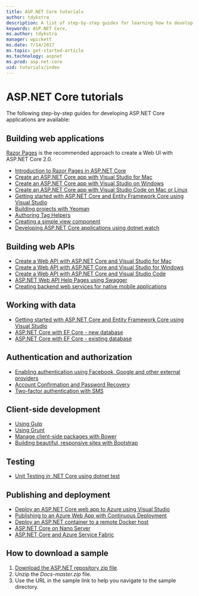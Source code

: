 ```yaml
---
title: ASP.NET Core tutorials
author: tdykstra
description: A list of step-by-step guides for learning how to develop ASP.NET Core applications.
keywords: ASP.NET Core,
ms.author: tdykstra
manager: wpickett
ms.date: 7/14/2017
ms.topic: get-started-article
ms.technology: aspnet
ms.prod: asp.net-core
uid: tutorials/index
---
```

# ASP.NET Core tutorials

The following step-by-step guides for developing ASP.NET Core applications are available:

## Building web applications

[Razor Pages](xref:mvc/razor-pages/index) is the recommended approach to create a Web UI with ASP.NET Core 2.0.

* [Introduction to Razor Pages in ASP.NET Core](xref:mvc/razor-pages/index) 
* [Create an ASP.NET Core app with Visual Studio for Mac](xref:tutorials/first-mvc-app-mac/start-mvc)
* [Create an ASP.NET Core app with Visual Studio on Windows](first-mvc-app/index.md)
* [Create an ASP.NET Core app with Visual Studio Code on Mac or Linux ](first-mvc-app-xplat/index.md)
* [Getting started with ASP.NET Core and Entity Framework Core using Visual Studio](../data/ef-mvc/index.md)
* [Building projects with Yeoman](../client-side/yeoman.md)
* [Authoring Tag Helpers](../mvc/views/tag-helpers/authoring.md)
* [Creating a simple view component](../mvc/views/view-components.md#walkthrough-creating-a-simple-view-component)
* [Developing ASP.NET Core applications using dotnet watch](dotnet-watch.md)

## Building web APIs
* [Create a Web API with ASP.NET Core and Visual Studio for Mac](xref:tutorials/first-web-api-mac)
* [Create a Web API with ASP.NET Core and Visual Studio for Windows](first-web-api.md)
* [Create a Web API with ASP.NET Core and Visual Studio Code](web-api-vsc.md)
* [ASP.NET Web API Help Pages using Swagger](web-api-help-pages-using-swagger.md)
* [Creating backend web services for native mobile applications](../mobile/native-mobile-backend.md)

## Working with data
* [Getting started with ASP.NET Core and Entity Framework Core using Visual Studio](../data/ef-mvc/index.md)
* [ASP.NET Core with EF Core - new database](https://docs.microsoft.com/ef/core/get-started/aspnetcore/new-db)
* [ASP.NET Core with EF Core - existing database](https://docs.microsoft.com/ef/core/get-started/aspnetcore/existing-db)

## Authentication and authorization
* [Enabling authentication using Facebook, Google and other external providers](../security/authentication/social/index.md)
* [Account Confirmation and Password Recovery](../security/authentication/accconfirm.md)
* [Two-factor authentication with SMS](../security/authentication/2fa.md)

## Client-side development
* [Using Gulp](../client-side/using-gulp.md)
* [Using Grunt](../client-side/using-grunt.md)
* [Manage client-side packages with Bower](../client-side/bower.md)
* [Building beautiful, responsive sites with Bootstrap](../client-side/bootstrap.md)

## Testing
* [Unit Testing in .NET Core using dotnet test](https://docs.microsoft.com/dotnet/articles/core/testing/unit-testing-with-dotnet-test)

## Publishing and deployment
* [Deploy an ASP.NET Core web app to Azure using Visual Studio](publish-to-azure-webapp-using-vs.md)
* [Publishing to an Azure Web App with Continuous Deployment](../publishing/azure-continuous-deployment.md)
* [Deploy an ASP.NET container to a remote Docker host](https://docs.microsoft.com/azure/vs-azure-tools-docker-hosting-web-apps-in-docker)
* [ASP.NET Core on Nano Server](nano-server.md)
* [ASP.NET Core and Azure Service Fabric](https://docs.microsoft.com/azure/service-fabric/service-fabric-add-a-web-frontend)

<a name="download"></a> 
## How to download a sample
1. [Download the ASP.NET repository zip file](https://github.com/aspnet/docs/archive/master.zip).
1. Unzip the *Docs-master.zip* file.
1. Use the URL in the sample link to help you navigate to the sample directory. 
